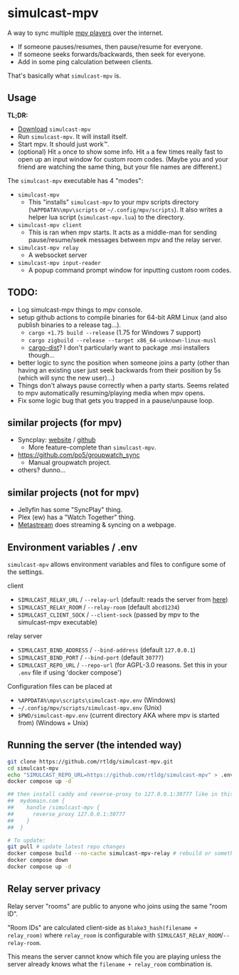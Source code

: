 
# simulcast-mpv
A way to sync multiple [mpv players](https://mpv.io/) over the internet.
- If someone pauses/resumes, then pause/resume for everyone.
- If someone seeks forwards/backwards, then seek for everyone.
- Add in some ping calculation between clients.

That's basically what `simulcast-mpv` is.


## Usage
**TL;DR:**
- [Download](https://github.com/rtldg/simulcast-mpv/releases) `simulcast-mpv`
- Run `simulcast-mpv`. It will install itself.
- Start mpv. It should just work™.
- (optional) Hit `a` once to show some info. Hit `a` a few times really fast to open up an input window for custom room codes. (Maybe you and your friend are watching the same thing, but your file names are different.)

The `simulcast-mpv` executable has 4 "modes":
- `simulcast-mpv`
    - This "installs" `simulcast-mpv` to your mpv scripts directory (`%APPDATA%\mpv\scripts` or `~/.config/mpv/scripts`). It also writes a helper lua script (`simulcast-mpv.lua`) to the directory.
- `simulcast-mpv client`
    - This is ran when mpv starts. It acts as a middle-man for sending pause/resume/seek messages between mpv and the relay server.
- `simulcast-mpv relay`
    - A websocket server
- `simulcast-mpv input-reader`
    - A popup command prompt window for inputting custom room codes.


## **TODO:**
- Log simulcast-mpv things to mpv console.
- setup github actions to compile binaries for 64-bit ARM Linux (and also publish binaries to a release tag...).
    - `cargo +1.75 build --release` (1.75 for Windows 7 support)
    - `cargo zigbuild --release --target x86_64-unknown-linux-musl`
    - [cargo-dist](https://github.com/axodotdev/cargo-dist)? I don't particularly want to package .msi installers though...
- better logic to sync the position when someone joins a party (other than having an existing user just seek backwards from their position by 5s (which will sync the new user)...)
- Things don't always pause correctly when a party starts. Seems related to mpv automatically resuming/playing media when mpv opens.
- Fix some logic bug that gets you trapped in a pause/unpause loop.


## similar projects (for mpv)
- Syncplay: [website](https://syncplay.pl/) / [github](https://github.com/Syncplay/syncplay)
    - More feature-complete than `simulcast-mpv`.
- https://github.com/po5/groupwatch_sync
    - Manual groupwatch project.
- others? dunno...


## similar projects (not for mpv)
- Jellyfin has some "SyncPlay" thing.
- Plex (ew) has a "Watch Together" thing.
- [Metastream](https://github.com/samuelmaddock/metastream) does streaming & syncing on a webpage.


## Environment variables / .env
`simulcast-mpv` allows environment variables and files to configure some of the settings.

client
- `SIMULCAST_RELAY_URL` / `--relay-url` (default: reads the server from [here](https://github.com/rtldg/simulcast-mpv/blob/master/docs/servers.txt))
- `SIMULCAST_RELAY_ROOM` / `--relay-room` (default `abcd1234`)
- `SIMULCAST_CLIENT_SOCK` / `--client-sock` (passed by mpv to the simulcast-mpv executable)

relay server
- `SIMULCAST_BIND_ADDRESS` / `--bind-address` (default `127.0.0.1`)
- `SIMULCAST_BIND_PORT` / `--bind-port` (default `30777`)
- `SIMULCAST_REPO_URL` / `--repo-url` (for AGPL-3.0 reasons. Set this in your `.env` file if using 'docker compose')

Configuration files can be placed at
- `%APPDATA%\mpv\scripts\simulcast-mpv.env` (Windows)
- `~/.config/mpv/scripts/simulcast-mpv.env` (Unix)
- `$PWD/simulcast-mpv.env` (current directory AKA where mpv is started from) (Windows + Unix)


## Running the server (the intended way)
```sh
git clone https://github.com/rtldg/simulcast-mpv.git
cd simulcast-mpv
echo "SIMULCAST_REPO_URL=https://github.com/rtldg/simulcast-mpv" > .env
docker compose up -d

## then install caddy and reverse-proxy to 127.0.0.1:30777 like in this Caddyfile:
##  mydomain.com {
##    handle /simulcast-mpv {
##      reverse_proxy 127.0.0.1:30777
##    }
##  }

# To update:
git pull # update latest repo changes
docker compose build --no-cache simulcast-mpv-relay # rebuild or something lol... not sure if --no-cache is needed
docker compose down
docker compose up -d
```


## Relay server privacy
Relay server "rooms" are public to anyone who joins using the same "room ID".

"Room IDs" are calculated client-side as `blake3_hash(filename + relay_room)` where `relay_room` is configurable with `SIMULCAST_RELAY_ROOM`/`--relay-room`.

This means the server cannot know which file you are playing unless the server already knows what the `filename + relay_room` combination is.
